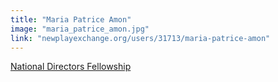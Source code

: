 ```yaml
---
title: "Maria Patrice Amon"
image: "maria_patrice_amon.jpg"
link: "newplayexchange.org/users/31713/maria-patrice-amon"
---
```


[National Directors Fellowship](/programs/national-directors-fellowship)
